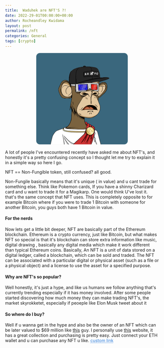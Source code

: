 ```yaml
---
title:  Waduhek are NFT'S ?! 
date: 2022-29-01T00:00:00+00:00
author: Rocheandley Kwidama
layout: post
permalink: /nft
categories: General
tags: [crypto]
---
```

<p align="center">
<img src="/assets/images/ape.png" alt="drawing" width="300"/>
</p>


A lot of people I've encountered recently have asked me about NFT's, and honestly it's a pretty confusing concept so I thought let me try to explain it in a  simple way so here I go.

NFT == Non-Fungible token, still confused? all good.

Non-Fungile basically means that it's unique ( in value) and u cant trade for something else. Think like Pokemon cards, If you have a shinny Charizard card and u want to trade it for a Magikarp. One would think U've lost it. that's the same concept that NFT uses. This is completely opposite to for example Bitcoin where if you were to trade 1 Bitcoin with someone for another Bitcoin, you guys both have 1 Bitcoin in value.

#### For the nerds
Now lets get a little bit deeper, NFT are basically part of the Ethereum blockchain. Ethereum is a crypto currency, just like Bitcoin, but what makes NFT so special is that it's blockchain can store extra information like music, digital drawing , basically any digital media which make it work different than typical Ethereum coins. Basically, An NFT is a unit of data stored on a digital ledger, called a blockchain, which can be sold and traded. The NFT can be associated with a particular digital or physical asset (such as a file or a physical object) and a license to use the asset for a specified purpose.

#### Why are NFT's so popular?
Well honestly, it's just a hype, and like us humans we follow anything that's currently trending especially if it has money involved. After some people started discovering how much money they can make trading NFT's, the market skyrokketet, especially if peoeple like Elon Musk tweet about it

####  So where do I buy?
Well if u wanna get in the hype and also be the owner of an NFT which can be later valued to $69 million like [this](https://www.theverge.com/2021/3/11/22325054/beeple-christies-nft-sale-cost-everydays-69-million)
 guy. I personally use [this](https://opensea.io/) website, it has a great collection and purchasing is pretty easy.
Just connect your ETH wallet and u can purchase any NFT u like.
<a href="https://www.opensea.io/" style="color: rgb(43,123,217); text-decoration: underline;text-decoration-style: dotted;">custom link</a>

